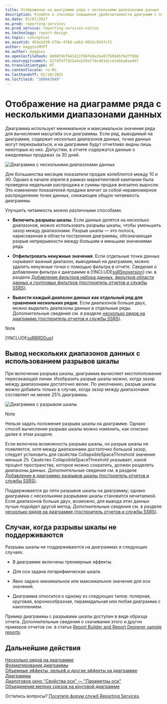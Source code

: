 ```yaml
---
title: Отображение на диаграмме ряда с несколькими диапазонами данных | Документы Майкрософт
description: Узнайте о способах повышения удобочитаемости диаграмм с помощью разрывов шкалы, фильтров и разделения диапазонов данных в построителе отчетов.
ms.date: 03/07/2017
ms.prod: reporting-services
ms.prod_service: reporting-services-native
ms.technology: report-design
ms.topic: conceptual
ms.assetid: 45da3d39-278e-4760-a4b3-9932c9547cf2
author: maggiesMSFT
ms.author: maggies
ms.openlocfilehash: b808f4b7641d11f98fe8a2be877b0485fbdff5b6
ms.sourcegitcommit: 917df4ffd22e4a229af7dc481dcce3ebba0aa4d7
ms.translationtype: HT
ms.contentlocale: ru-RU
ms.lasthandoff: 02/10/2021
ms.locfileid: "100042049"
---
```

# <a name="displaying-a-series-with-multiple-data-ranges-on-a-chart"></a>Отображение на диаграмме ряда с несколькими диапазонами данных

  Диаграмма использует минимальное и максимальное значения ряда для вычисления масштаба оси диаграммы. Если ряд, выводимый на диаграмме, содержит несколько диапазонов данных, точки данных могут перекрываться, и на диаграмме будут отчетливо видны лишь некоторые из них. Допустим, в отчете содержатся данные о ежедневных продажах за 30 дней.  
  
 ![Диаграмма с несколькими диапазонами данных](../../reporting-services/report-design/media/rs-multipledatarangeschart.gif "Диаграмма с несколькими диапазонами данных")  
  
 Для большинства месяцев показатели продаж колеблются между 10 и 40. Однако в начале апреля в рамках маркетинговой кампании была проведена недельная распродажа и суммы продаж внезапно выросли. Это изменение показателей продажи влечет за собой неравномерное распределение точек данных, снижающее общую читаемость диаграммы.  
  
 Улучшить читаемость можно различными способами.  
  
-   **Включить разрывы шкалы**. Если данные делятся на несколько диапазонов, можно использовать разрывы шкалы, чтобы уменьшить зазор между диапазонами. Разрыв шкалы — это полоса, нарисованная в области построения диаграммы, обозначающая разрыв непрерывности между большим и меньшим значениями ряда.  
  
-   **Отфильтровать ненужные значения**. Если отдельные точки данных скрывают важный диапазон, выводимый на диаграмме, можно удалить ненужные точки с помощью фильтра в отчете. Сведения о добавлении фильтра к диаграмме в [!INCLUDE[ssRSnoversion](../../includes/ssrsnoversion-md.md)] см. в разделе [Добавление фильтров набора данных, фильтров области данных и групповых фильтров (построитель отчетов и службы SSRS)](../../reporting-services/report-design/add-dataset-filters-data-region-filters-and-group-filters.md).  
  
-   **Вывести каждый диапазон данных как отдельный ряд для сравнения нескольких рядов**. Если диапазонов больше двух, можно выделить диапазоны данных в отдельные ряды. Дополнительные сведения см. в разделе [несколько рядов на диаграмме &#40;построитель отчетов и службы SSRS&#41;](../../reporting-services/report-design/multiple-series-on-a-chart-report-builder-and-ssrs.md).  
  
> [!NOTE]  
>  [!INCLUDE[ssRBRDDup](../../includes/ssrbrddup-md.md)]  
  
## <a name="displaying-multiple-data-ranges-using-scale-breaks"></a>Вывод нескольких диапазонов данных с использованием разрывов шкалы  
 При включении разрыва шкалы, диаграмма вычисляет местоположение пересекающей линии. Изобразить разрыв шкалы можно, когда зазор между диапазонами достаточно велик. По умолчанию, разрыв шкалы можно добавить только в случае, когда зазор между диапазонами составляет не менее 25% диаграммы.  
  
 ![Диаграмма с разрывом шкалы](../../reporting-services/report-design/media/rs-multipledatarangeschart-scalebreak.gif "Диаграмма с разрывом шкалы")  
  
> [!NOTE]  
>  Нельзя задать положение разрыва шкалы на диаграмме. Однако способ вычисления разрыва шкалы можно изменить, как описано далее в этом разделе.  
  
 Если включена возможность разрыва шкалы, но разрыв шкалы не появляется, хотя между диапазонами достаточно большой зазор, следует установить для свойства CollapsibleSpaceThreshold значение меньше 25. Свойство CollapsibleSpaceThreshold указывает, какой процент пространства, которое можно сократить, должен разделять диапазоны данных. Дополнительные сведения см. в разделе [Добавление в диаграмму разрывов шкалы (построитель отчетов и службы SSRS)](../../reporting-services/report-design/add-scale-breaks-to-a-chart-report-builder-and-ssrs.md).  
  
 Поддерживается до пяти разрывов шкалы на диаграмму; однако диаграмма с несколькими разрывами шкалы становится нечитаемой. Если диапазонов больше двух, возможно, для вывода этих данных лучше подойдет другой метод. Дополнительные сведения см. в разделе [несколько рядов на диаграмме &#40;построитель отчетов и службы SSRS&#41;](../../reporting-services/report-design/multiple-series-on-a-chart-report-builder-and-ssrs.md).  
  
## <a name="unsupported-scale-break-scenarios"></a>Случаи, когда разрывы шкалы не поддерживаются  
 Разрывы шкалы не поддерживаются на диаграммах в следующих случаях.  
  
-   В диаграмме включены трехмерные эффекты.  
  
-   Для оси задана логарифмическая шкала.  
  
-   Явно задано минимальное или максимальное значение для оси значений.  
  
-   Диаграмма относится к одному из следующих типов: полярная, круговая, воронкообразная, пирамидальная или любая диаграмма с накоплением.  
  
 Пример диаграммы с разрывами шкалы доступен в виде образца отчета. Дополнительные сведения о скачивании этого и других примеров отчетов см. в статье [Report Builder and Report Designer sample reports](https://go.microsoft.com/fwlink/?LinkId=198283).  

## <a name="next-steps"></a>Дальнейшие действия

[Несколько рядов на диаграмме](../../reporting-services/report-design/multiple-series-on-a-chart-report-builder-and-ssrs.md)   
[Форматирование диаграммы](../../reporting-services/report-design/formatting-a-chart-report-builder-and-ssrs.md)   
[Объемные эффекты, рельеф и другие эффекты на диаграмме](../../reporting-services/report-design/chart-effects-3d-bevel-and-other-report-builder.md)   
[Диаграммы](../../reporting-services/report-design/charts-report-builder-and-ssrs.md)   
[Диалоговое окно "Свойства оси" — "Параметры оси"](/previous-versions/sql/)   
[Объединение мелких срезов на круговой диаграмме](../../reporting-services/report-design/collect-small-slices-on-a-pie-chart-report-builder-and-ssrs.md)  

Остались вопросы? [Посетите форум служб Reporting Services](https://go.microsoft.com/fwlink/?LinkId=620231).